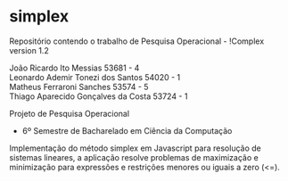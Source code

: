 # simplex
Repositório contendo o trabalho de Pesquisa Operacional - !Complex
version 1.2 </br>

João Ricardo Ito Messias                53681 - 4 </br>
Leonardo Ademir Tonezi dos Santos       54020 - 1 </br>
Matheus Ferraroni Sanches               53574 - 5 </br>
Thiago Aparecido Gonçalves da Costa     53724 - 1

Projeto de Pesquisa Operacional
 * 6º Semestre de Bacharelado em Ciência da Computação
  
Implementação do método simplex em Javascript para resolução de sistemas lineares, a aplicação resolve problemas de maximização e minimização para expressões e restrições menores ou iguais a zero (<=).
